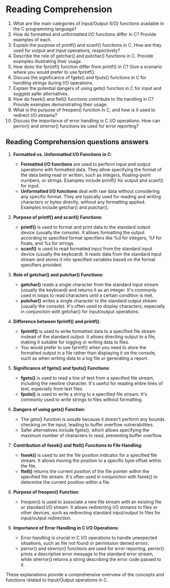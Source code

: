 # Reading Comprehension

1. What are the main categories of Input/Output (I/O) functions available in the C programming language?
2. How do formatted and unformatted I/O functions differ in C? Provide examples of each.
3. Explain the purpose of printf() and scanf() functions in C. How are they used for output and input operations, respectively?
4. Describe the role of getchar() and putchar() functions in C. Provide examples illustrating their usage.
5. How does the fprintf() function differ from printf() in C? Give a scenario where you would prefer to use fprintf().
6. Discuss the significance of fgets() and fputs() functions in C for handling strings during I/O operations.
7. Explain the potential dangers of using gets() function in C for input and suggest safer alternatives.
8. How do fseek() and ftell() functions contribute to file handling in C? Provide examples demonstrating their usage.
9. What is the purpose of freopen() function in C, and how is it used to redirect I/O streams?
10. Discuss the importance of error handling in C I/O operations. How can perror() and strerror() functions be used for error reporting?

## Reading Comprehension questions answers

1. **Formatted vs. Unformatted I/O Functions in C**:
   - **Formatted I/O functions** are used to perform input and output operations with formatted data. They allow specifying the format of the data being read or written, such as integers, floating-point numbers, or strings. Examples include printf() for output and scanf() for input.
   - **Unformatted I/O functions** deal with raw data without considering any specific format. They are typically used for reading and writing characters or bytes directly, without any formatting applied. Examples include getchar() and putchar().

2. **Purpose of printf() and scanf() Functions**:
   - **printf()** is used to format and print data to the standard output device (usually the console). It allows formatting the output according to specified format specifiers like %d for integers, %f for floats, and %s for strings.
   - **scanf()** is used to read formatted input from the standard input device (usually the keyboard). It reads data from the standard input stream and stores it into specified variables based on the format specifiers provided.

3. **Role of getchar() and putchar() Functions**:
   - **getchar()** reads a single character from the standard input stream (usually the keyboard) and returns it as an integer. It's commonly used in loops to read characters until a certain condition is met.
   - **putchar()** writes a single character to the standard output stream (usually the console). It's often used to display characters, especially in conjunction with getchar() for input/output operations.

4. **Difference between fprintf() and printf()**:
   - **fprintf()** is used to write formatted data to a specified file stream instead of the standard output. It allows directing output to a file, making it suitable for logging or writing data to files.
   - You would prefer to use fprintf() when you need to store the formatted output in a file rather than displaying it on the console, such as when writing data to a log file or generating a report.

5. **Significance of fgets() and fputs() Functions**:
   - **fgets()** is used to read a line of text from a specified file stream, including the newline character. It's useful for reading entire lines of text, especially from text files.
   - **fputs()** is used to write a string to a specified file stream. It's commonly used to write strings to files without formatting.

6. **Dangers of using gets() Function**:
   - The gets() function is unsafe because it doesn't perform any bounds checking on the input, leading to buffer overflow vulnerabilities.
   - Safer alternatives include fgets(), which allows specifying the maximum number of characters to read, preventing buffer overflow.

7. **Contribution of fseek() and ftell() Functions to File Handling**:
   - **fseek()** is used to set the file position indicator for a specified file stream. It allows moving the position to a specific byte offset within the file.
   - **ftell()** returns the current position of the file pointer within the specified file stream. It's often used in conjunction with fseek() to determine the current position within a file.

8. **Purpose of freopen() Function**:
   - freopen() is used to associate a new file stream with an existing file or standard I/O stream. It allows redirecting I/O streams to files or other devices, such as redirecting standard input/output to files for input/output redirection.

9. **Importance of Error Handling in C I/O Operations**:
   - Error handling is crucial in C I/O operations to handle unexpected situations, such as file not found or permission denied errors.
   - perror() and strerror() functions are used for error reporting. perror() prints a descriptive error message to the standard error stream, while strerror() returns a string describing the error code passed to it.

These explanations provide a comprehensive overview of the concepts and functions related to Input/Output operations in C.
